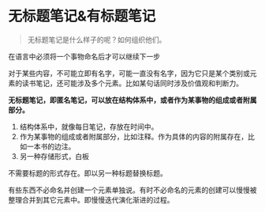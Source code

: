 # 无标题笔记&有标题笔记

> 无标题笔记是什么样子的呢？如何组织他们。

在语言中必须将一个事物命名后才可以继续下一步

对于某些内容，不可能立即有名字，可能一直没有名字，因为它只是某个类别或元素的读书笔记，还可能涉及多个元素。比如某句话同时涉及价值观和判断力。

**无标题笔记，即匿名笔记，可以放在结构体系中，或者作为某事物的组成或者附属部分。**

1. 结构体系中，就像每日笔记，存放在时间中。
2. 作为某事物的组成或者附属部分，比如注释。作为具体的内容的附属存在，比如一本书的边注。
3. 另一种存储形式，白板

不需要标题的形式存在。即以另一种标题替换标题。

有些东西不必命名并创建一个元素单独说。有时不必命名的元素的创建可以慢慢被整理合并到其它元素中。即慢慢迭代演化渐进的过程。